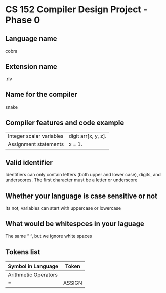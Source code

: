 # CS 152 Compiler Design Project - Phase 0
## Language name
cobra

## Extension name
.rlv

## Name for the compiler
snake

## Compiler features and code example
| | |
| ------------- | ------------- |
| Integer scalar variables | digit arr[x, y, z]. |
| Assignment statements | x = 1. |

## Valid identifier
Identifiers can only contain letters (both upper and lower case), digits, and underscores. The first character must be a letter or underscore

## Whether your language is case sensitive or not
Its not, variables can start with uppercase or lowercase

## What would be whitespces in your laguage
The same “ “, but we ignore white spaces

## Tokens list
| Symbol in Language | Token |
| ------------- | ------------- |
| Arithmetic Operators <br /> |
| = | ASSIGN |
